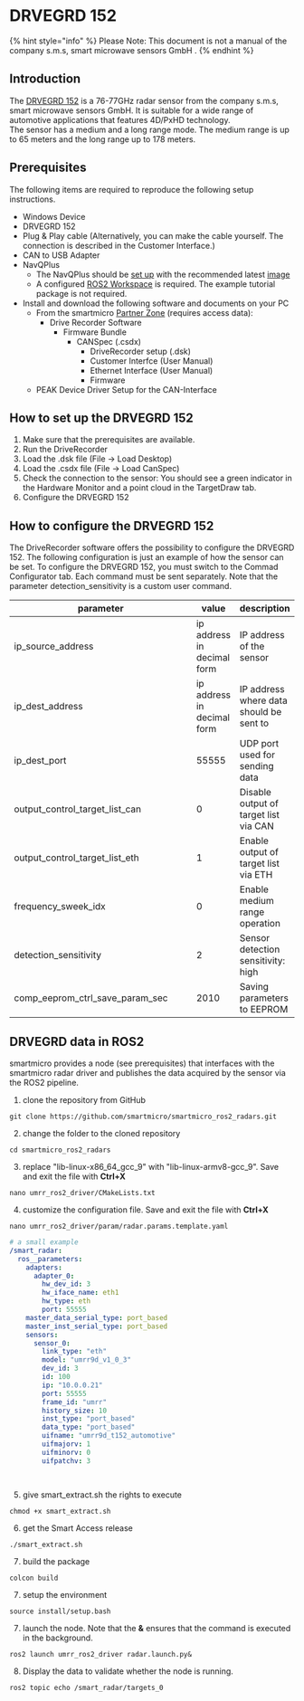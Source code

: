 # DRVEGRD 152

{% hint style="info" %}
Please Note: This document is not a manual of the company s.m.s, smart microwave sensors GmbH .
{% endhint %}

## Introduction

The [DRVEGRD 152](https://www.smartmicro.com/automotive-radar/drvegrd-line#c20140) is a 76-77GHz radar sensor from the company s.m.s, smart microwave sensors GmbH. It is suitable for a wide range of automotive applications that features 4D/PxHD technology.\
The sensor has a medium and a long range mode. The medium range is up to 65 meters and the long range up to 178 meters.

## Prerequisites

The following items are required to reproduce the following setup instructions.

* Windows Device
* DRVEGRD 152
* Plug & Play cable (Alternatively, you can make the cable yourself. The connection is described in the Customer Interface.)
* CAN to USB Adapter
* NavQPlus &#x20;
  * The NavQPlus should be [set up](https://nxp.gitbook.io/navqplus/navqplus-user-guide/setup-guide-emmc) with the recommended latest [image](https://github.com/rudislabs/navqplus-create3-images)
  * A configured [ROS2 Workspace](https://docs.ros.org/en/humble/Tutorials/Beginner-Client-Libraries/Creating-A-Workspace/Creating-A-Workspace.html) is required. The example tutorial package is not required.
* Install and download the following software and documents on your PC
  * From the smartmicro [Partner Zone](https://www.smartmicro.com/partner-zone) (requires access data):&#x20;
    * Drive Recorder Software
      * Firmware Bundle
        * CANSpec (.csdx)
          * DriveRecorder setup (.dsk)
          * Customer Interfce (User Manual)
          * Ethernet Interface (User Manual)
          * Firmware
  * PEAK Device Driver Setup for the CAN-Interface

## How to set up the DRVEGRD 152

1. Make sure that the prerequisites are available.
2. Run the DriveRecorder
3. Load the .dsk file (File -> Load Desktop)
4. Load the .csdx file (File -> Load CanSpec)
5. Check the connection to the sensor: You should see a green indicator in the Hardware Monitor and a point cloud in the TargetDraw tab.
6. Configure the DRVEGRD 152

## How to configure the DRVEGRD 152

The DriveRecorder software offers the possibility to configure the DRVEGRD 152. The following configuration is just an example of how the sensor can be set. To configure the DRVEGRD 152, you must switch to the Commad Configurator tab. Each command must be sent separately. Note that the parameter detection\_sensitivity is a custom user command.

<table><thead><tr><th width="318">parameter</th><th>value</th><th>description</th></tr></thead><tbody><tr><td>ip_source_address</td><td>ip address in decimal form</td><td>IP address of the sensor</td></tr><tr><td>ip_dest_address</td><td>ip address in decimal form</td><td>IP address where data should be sent to</td></tr><tr><td>ip_dest_port</td><td>55555</td><td>UDP port used for sending data</td></tr><tr><td>output_control_target_list_can</td><td>0</td><td>Disable output of target list via CAN</td></tr><tr><td>output_control_target_list_eth</td><td>1</td><td>Enable output of target list via ETH</td></tr><tr><td>frequency_sweek_idx</td><td>0</td><td>Enable medium range operation</td></tr><tr><td>detection_sensitivity</td><td>2</td><td>Sensor detection sensitivity: high</td></tr><tr><td>comp_eeprom_ctrl_save_param_sec</td><td>2010</td><td>Saving parameters to EEPROM</td></tr></tbody></table>

## DRVEGRD data in ROS2

smartmicro provides a node (see prerequisites) that interfaces with the smartmicro radar driver and publishes the data acquired by the sensor via the ROS2 pipeline.

1. clone the repository from GitHub

```
git clone https://github.com/smartmicro/smartmicro_ros2_radars.git
```

2. change the folder to the cloned repository

```
cd smartmicro_ros2_radars
```

3. replace "lib-linux-x86\_64\_gcc\_9" with "lib-linux-armv8-gcc\_9". Save and exit the file with **Ctrl+X**

```
nano umrr_ros2_driver/CMakeLists.txt
```

4. customize the configuration file. Save and exit the file with **Ctrl+X**

```
nano umrr_ros2_driver/param/radar.params.template.yaml
```

```yaml
# a small example
/smart_radar:
  ros__parameters:
    adapters:
      adapter_0:
        hw_dev_id: 3
        hw_iface_name: eth1
        hw_type: eth
        port: 55555
    master_data_serial_type: port_based
    master_inst_serial_type: port_based
    sensors:
      sensor_0:
        link_type: "eth"
        model: "umrr9d_v1_0_3"
        dev_id: 3
        id: 100
        ip: "10.0.0.21"
        port: 55555
        frame_id: "umrr"
        history_size: 10
        inst_type: "port_based"
        data_type: "port_based"
        uifname: "umrr9d_t152_automotive"
        uifmajorv: 1
        uifminorv: 0
        uifpatchv: 3
        
    
```

5. give smart\_extract.sh the rights to execute

```
chmod +x smart_extract.sh
```

6. get the Smart Access release

```
./smart_extract.sh
```

7. build the package

```
colcon build
```

7. setup the environment

```
source install/setup.bash
```

7. launch the node. Note that the **&** ensures that the command is executed in the background.

```
ros2 launch umrr_ros2_driver radar.launch.py&
```

8. Display the data to validate whether the node is running.

```
ros2 topic echo /smart_radar/targets_0
```
